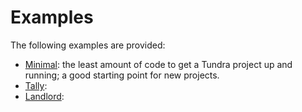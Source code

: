 # Examples

The following examples are provided: 
- [Minimal](minimal.rs): the least amount of code to get a Tundra project up and running; a good starting
point for new projects. 
- [Tally](tally.rs): 
- [Landlord](landlord.rs): 

